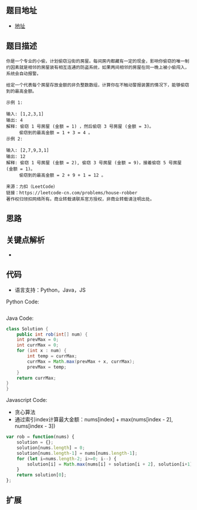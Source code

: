 ## 题目地址

- [地址](https://leetcode-cn.com/problems/house-robber/)

## 题目描述

```
你是一个专业的小偷，计划偷窃沿街的房屋。每间房内都藏有一定的现金，影响你偷窃的唯一制约因素就是相邻的房屋装有相互连通的防盗系统，如果两间相邻的房屋在同一晚上被小偷闯入，系统会自动报警。

给定一个代表每个房屋存放金额的非负整数数组，计算你在不触动警报装置的情况下，能够偷窃到的最高金额。

示例 1:

输入: [1,2,3,1]
输出: 4
解释: 偷窃 1 号房屋 (金额 = 1) ，然后偷窃 3 号房屋 (金额 = 3)。
     偷窃到的最高金额 = 1 + 3 = 4 。
示例 2:

输入: [2,7,9,3,1]
输出: 12
解释: 偷窃 1 号房屋 (金额 = 2), 偷窃 3 号房屋 (金额 = 9)，接着偷窃 5 号房屋 (金额 = 1)。
     偷窃到的最高金额 = 2 + 9 + 1 = 12 。

来源：力扣（LeetCode）
链接：https://leetcode-cn.com/problems/house-robber
著作权归领扣网络所有。商业转载请联系官方授权，非商业转载请注明出处。
```

## 思路

## 关键点解析

-

## 代码

- 语言支持：Python，Java，JS

Python Code:

```python

```

Java Code:

```java
class Solution {
    public int rob(int[] num) {
    int prevMax = 0;
    int currMax = 0;
    for (int x : num) {
        int temp = currMax;
        currMax = Math.max(prevMax + x, currMax);
        prevMax = temp;
    }
    return currMax;
}
}
```

Javascript Code:
- 贪心算法
- 通过索引index计算最大金额：nums[index] + max(nums[index - 2], nums[index - 3])
```js
var rob = function(nums) {
	solution = {};
	solution[nums.length] = 0;
	solution[nums.length-1] = nums[nums.length-1];
	for (let i=nums.length-2; i>=0; i--) {
		solution[i] = Math.max(nums[i] + solution[i + 2], solution[i+1]);
	}
	return solution[0];
};
```

## 扩展

